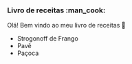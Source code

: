 <h3>Livro de receitas :man_cook:</h3>

Olá! Bem vindo ao meu livro de receitas :wave:

- Strogonoff de Frango
- Pavê
- Paçoca
